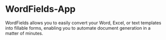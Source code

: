 # WordFields-App
WordFields allows you to easily convert your Word, Excel, or text templates into fillable forms, enabling you to automate document generation in a matter of minutes.
